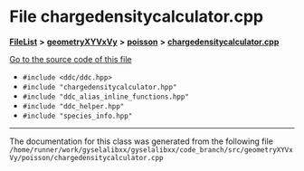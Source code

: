 

# File chargedensitycalculator.cpp



[**FileList**](files.md) **>** [**geometryXYVxVy**](dir_e4674dab6493cf35bbeb1b23e7fbbddd.md) **>** [**poisson**](dir_14c5eb4d397dfd4e1a4d5c7bede9e118.md) **>** [**chargedensitycalculator.cpp**](geometryXYVxVy_2poisson_2chargedensitycalculator_8cpp.md)

[Go to the source code of this file](geometryXYVxVy_2poisson_2chargedensitycalculator_8cpp_source.md)



* `#include <ddc/ddc.hpp>`
* `#include "chargedensitycalculator.hpp"`
* `#include "ddc_alias_inline_functions.hpp"`
* `#include "ddc_helper.hpp"`
* `#include "species_info.hpp"`


































































------------------------------
The documentation for this class was generated from the following file `/home/runner/work/gyselalibxx/gyselalibxx/code_branch/src/geometryXYVxVy/poisson/chargedensitycalculator.cpp`

